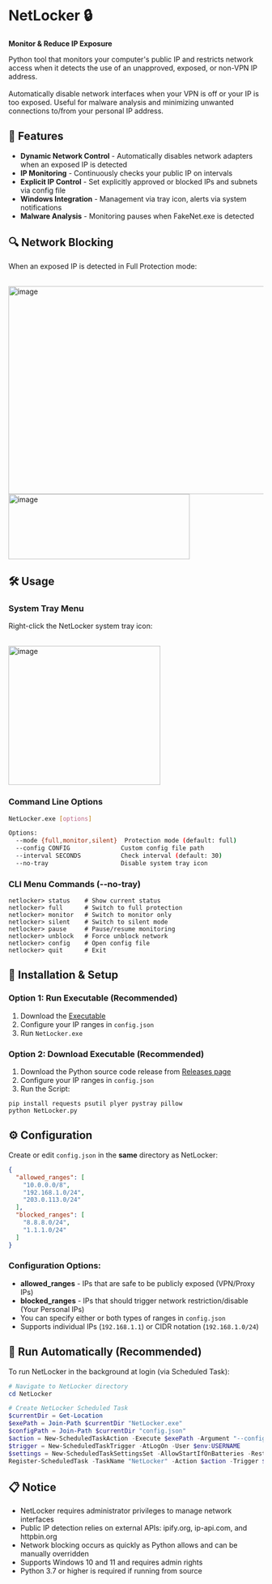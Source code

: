 # NetLocker 🔒

**Monitor & Reduce IP Exposure** 

Python tool that monitors your computer's public IP and restricts network access when it detects the use of an unapproved, exposed, or non-VPN IP address. 
<br>
<br>
Automatically disable network interfaces when your VPN is off or your IP is too exposed. Useful for malware analysis and minimizing unwanted connections to/from your personal IP address.

## 🚀 Features
- **Dynamic Network Control** - Automatically disables network adapters when an exposed IP is detected  
- **IP Monitoring** - Continuously checks your public IP on intervals
- **Explicit IP Control** - Set explicitly approved or blocked IPs and subnets via config file
- **Windows Integration** - Management via tray icon, alerts via system notifications
- **Malware Analysis** - Monitoring pauses when FakeNet.exe is detected

## 🔍 Network Blocking 

When an exposed IP is detected in Full Protection mode:

<br>

<img width="600" height="411" alt="image" src="https://github.com/user-attachments/assets/5c193c65-0e8c-4188-ab6b-4c9656fc38fc" />

<img width="358" height="129" alt="image" src="https://github.com/user-attachments/assets/fcbde657-6a8a-402d-8fe8-d39847556914" />

## 🛠️ Usage

### System Tray Menu
Right-click the NetLocker system tray icon:

<br>

<img width="300" height="275" alt="image" src="https://github.com/user-attachments/assets/08128888-16ac-4831-bb57-3ff7e35a4e06" />


### Command Line Options
```bash
NetLocker.exe [options]

Options:
  --mode {full,monitor,silent}  Protection mode (default: full)
  --config CONFIG              Custom config file path
  --interval SECONDS           Check interval (default: 30)
  --no-tray                    Disable system tray icon
```

### CLI Menu Commands (--no-tray)
```
netlocker> status    # Show current status
netlocker> full      # Switch to full protection
netlocker> monitor   # Switch to monitor only
netlocker> silent    # Switch to silent mode
netlocker> pause     # Pause/resume monitoring
netlocker> unblock   # Force unblock network
netlocker> config    # Open config file
netlocker> quit      # Exit
```

## 🔧 Installation & Setup

### Option 1: Run Executable (Recommended)
1. Download the [Executable](https://github.com/blwhit/NetLocker/raw/refs/heads/main/NetLocker.exe)
2. Configure your IP ranges in `config.json`
3. Run `NetLocker.exe`

### Option 2: Download Executable (Recommended)
1. Download the Python source code release from [Releases page](https://github.com/blwhit/NetLocker/releases)
2. Configure your IP ranges in `config.json`
3. Run the Script:
```
pip install requests psutil plyer pystray pillow
python NetLocker.py
```

## ⚙️ Configuration

Create or edit `config.json` in the **same** directory as NetLocker:

```json
{
  "allowed_ranges": [
    "10.0.0.0/8",
    "192.168.1.0/24",
    "203.0.113.0/24"
  ],
  "blocked_ranges": [
    "8.8.8.0/24",
    "1.1.1.0/24"
  ]
}
```

### Configuration Options:
- **allowed_ranges** - IPs that are safe to be publicly exposed (VPN/Proxy IPs)
- **blocked_ranges** - IPs that should trigger network restriction/disable (Your Personal IPs)
- You can specify either or both types of ranges in `config.json`
- Supports individual IPs (`192.168.1.1`) or CIDR notation (`192.168.1.0/24`)

## 🏃 Run Automatically (Recommended)

To run NetLocker in the background at login (via Scheduled Task):

```powershell
# Navigate to NetLocker directory
cd NetLocker

# Create NetLocker Scheduled Task
$currentDir = Get-Location
$exePath = Join-Path $currentDir "NetLocker.exe"
$configPath = Join-Path $currentDir "config.json"
$action = New-ScheduledTaskAction -Execute $exePath -Argument "--config `"$configPath`""
$trigger = New-ScheduledTaskTrigger -AtLogOn -User $env:USERNAME
$settings = New-ScheduledTaskSettingsSet -AllowStartIfOnBatteries -RestartCount 5 -RestartInterval (New-TimeSpan -Minutes 1) -StartWhenAvailable
Register-ScheduledTask -TaskName "NetLocker" -Action $action -Trigger $trigger -Settings $settings -RunLevel Highest -Description "Run NetLocker at login with admin privileges"
```

## 📋 Notice 

- NetLocker requires administrator privileges to manage network interfaces
- Public IP detection relies on external APIs: ipify.org, ip-api.com, and httpbin.org
- Network blocking occurs as quickly as Python allows and can be manually overridden
- Supports Windows 10 and 11 and requires admin rights
- Python 3.7 or higher is required if running from source
